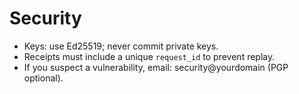 # Security

- Keys: use Ed25519; never commit private keys.
- Receipts must include a unique `request_id` to prevent replay.
- If you suspect a vulnerability, email: security@yourdomain (PGP optional).
